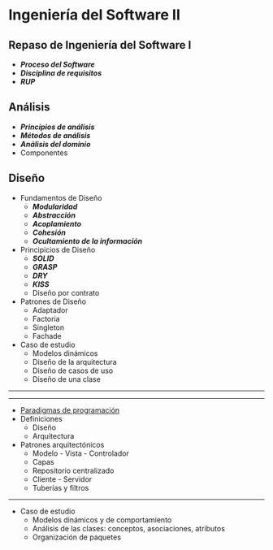 # Ingeniería del Software II





## Repaso de Ingeniería del Software I
* ***Proceso del Software***
* ***Disciplina de requisitos***
* ***RUP***

## Análisis 
* ***Principios de análisis***	
* ***Métodos de análisis***	
* ***Análisis del dominio***
* Componentes	

## Diseño 
* Fundamentos de Diseño	
	* ***Modularidad***
	* ***Abstracción***
	* ***Acoplamiento***
	* ***Cohesión***
	* ***Ocultamiento de la información***
* Principicios de Diseño	
	* ***SOLID***
	* ***GRASP***
	* ***DRY***
	* ***KISS***
	* Diseño por contrato
* Patrones de Diseño
  * Adaptador
  * Factoria
  * Singleton
  * Fachade	
* Caso de estudio	
	* Modelos dinámicos
	* Diseño de la arquitectura
	* Diseño de casos de uso
	* Diseño de una clase
---
---
* [Paradigmas de programación](./temas/paradigmasDeProgramacion.md)
* Definiciones
  * Diseño
  * Arquitectura
* Patrones arquitectónicos
  * Modelo - Vista - Controlador
  * Capas
  * Repositorio centralizado
  * Cliente - Servidor
  * Tuberías y filtros

---
* Caso de estudio	
	* Modelos dinámicos y de comportamiento
	* Análisis de las clases: conceptos, asociaciones, atributos
	* Organización de paquetes
